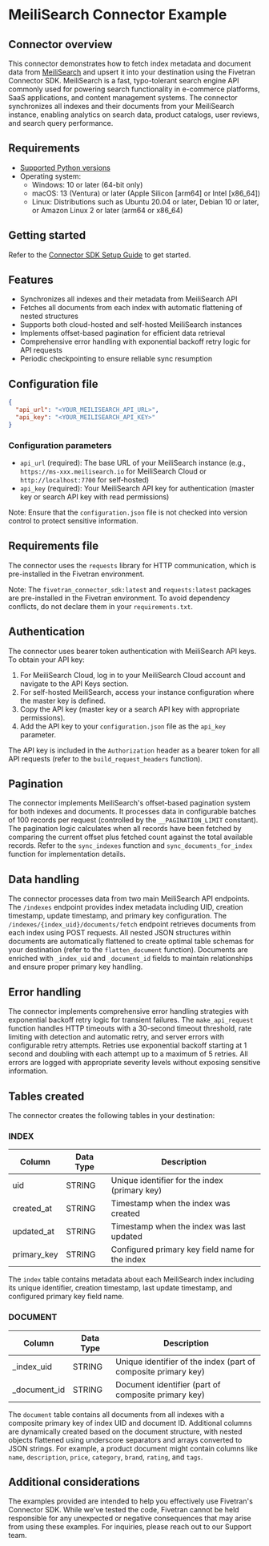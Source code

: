 # MeiliSearch Connector Example

## Connector overview
This connector demonstrates how to fetch index metadata and document data from [MeiliSearch](https://www.meilisearch.com/) and upsert it into your destination using the Fivetran Connector SDK. MeiliSearch is a fast, typo-tolerant search engine API commonly used for powering search functionality in e-commerce platforms, SaaS applications, and content management systems. The connector synchronizes all indexes and their documents from your MeiliSearch instance, enabling analytics on search data, product catalogs, user reviews, and search query performance.

## Requirements
- [Supported Python versions](https://github.com/fivetran/fivetran_connector_sdk/blob/main/README.md#requirements)
- Operating system:
  - Windows: 10 or later (64-bit only)
  - macOS: 13 (Ventura) or later (Apple Silicon [arm64] or Intel [x86_64])
  - Linux: Distributions such as Ubuntu 20.04 or later, Debian 10 or later, or Amazon Linux 2 or later (arm64 or x86_64)

## Getting started
Refer to the [Connector SDK Setup Guide](https://fivetran.com/docs/connectors/connector-sdk/setup-guide) to get started.

## Features
- Synchronizes all indexes and their metadata from MeiliSearch API
- Fetches all documents from each index with automatic flattening of nested structures
- Supports both cloud-hosted and self-hosted MeiliSearch instances
- Implements offset-based pagination for efficient data retrieval
- Comprehensive error handling with exponential backoff retry logic for API requests
- Periodic checkpointing to ensure reliable sync resumption

## Configuration file

```json
{
  "api_url": "<YOUR_MEILISEARCH_API_URL>",
  "api_key": "<YOUR_MEILISEARCH_API_KEY>"
}
```

### Configuration parameters

- `api_url` (required): The base URL of your MeiliSearch instance (e.g., `https://ms-xxx.meilisearch.io` for MeiliSearch Cloud or `http://localhost:7700` for self-hosted)
- `api_key` (required): Your MeiliSearch API key for authentication (master key or search API key with read permissions)

Note: Ensure that the `configuration.json` file is not checked into version control to protect sensitive information.

## Requirements file
The connector uses the `requests` library for HTTP communication, which is pre-installed in the Fivetran environment.

Note: The `fivetran_connector_sdk:latest` and `requests:latest` packages are pre-installed in the Fivetran environment. To avoid dependency conflicts, do not declare them in your `requirements.txt`.

## Authentication
The connector uses bearer token authentication with MeiliSearch API keys. To obtain your API key:

1. For MeiliSearch Cloud, log in to your MeiliSearch Cloud account and navigate to the API Keys section.
2. For self-hosted MeiliSearch, access your instance configuration where the master key is defined.
3. Copy the API key (master key or a search API key with appropriate permissions).
4. Add the API key to your `configuration.json` file as the `api_key` parameter.

The API key is included in the `Authorization` header as a bearer token for all API requests (refer to the `build_request_headers` function).

## Pagination
The connector implements MeiliSearch's offset-based pagination system for both indexes and documents. It processes data in configurable batches of 100 records per request (controlled by the `__PAGINATION_LIMIT` constant). The pagination logic calculates when all records have been fetched by comparing the current offset plus fetched count against the total available records. Refer to the `sync_indexes` function and `sync_documents_for_index` function for implementation details.

## Data handling
The connector processes data from two main MeiliSearch API endpoints. The `/indexes` endpoint provides index metadata including UID, creation timestamp, update timestamp, and primary key configuration. The `/indexes/{index_uid}/documents/fetch` endpoint retrieves documents from each index using POST requests. All nested JSON structures within documents are automatically flattened to create optimal table schemas for your destination (refer to the `flatten_document` function). Documents are enriched with `_index_uid` and `_document_id` fields to maintain relationships and ensure proper primary key handling.

## Error handling
The connector implements comprehensive error handling strategies with exponential backoff retry logic for transient failures. The `make_api_request` function handles HTTP timeouts with a 30-second timeout threshold, rate limiting with detection and automatic retry, and server errors with configurable retry attempts. Retries use exponential backoff starting at 1 second and doubling with each attempt up to a maximum of 5 retries. All errors are logged with appropriate severity levels without exposing sensitive information.

## Tables created
The connector creates the following tables in your destination:

### INDEX

| Column | Data Type | Description |
|--------|-----------|-------------|
| uid | STRING | Unique identifier for the index (primary key) |
| created_at | STRING | Timestamp when the index was created |
| updated_at | STRING | Timestamp when the index was last updated |
| primary_key | STRING | Configured primary key field name for the index |

The `index` table contains metadata about each MeiliSearch index including its unique identifier, creation timestamp, last update timestamp, and configured primary key field name.

### DOCUMENT

| Column | Data Type | Description |
|--------|-----------|-------------|
| _index_uid | STRING | Unique identifier of the index (part of composite primary key) |
| _document_id | STRING | Document identifier (part of composite primary key) |

The `document` table contains all documents from all indexes with a composite primary key of index UID and document ID. Additional columns are dynamically created based on the document structure, with nested objects flattened using underscore separators and arrays converted to JSON strings. For example, a product document might contain columns like `name`, `description`, `price`, `category`, `brand`, `rating`, and `tags`.

## Additional considerations
The examples provided are intended to help you effectively use Fivetran's Connector SDK. While we've tested the code, Fivetran cannot be held responsible for any unexpected or negative consequences that may arise from using these examples. For inquiries, please reach out to our Support team.

